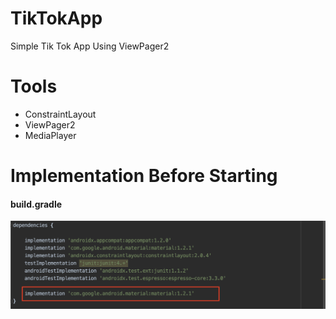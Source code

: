 # TikTokApp
Simple Tik Tok App Using ViewPager2

# Tools

- ConstraintLayout
- ViewPager2
- MediaPlayer

# Implementation Before Starting

<h4>build.gradle</h4>
<img src="images/gradle.png" > 
